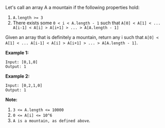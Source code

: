 Let's call an array A a mountain if the following properties hold:

1. `A.length >= 3`
2. There exists some `0 < i < A.length - 1` such that `A[0] < A[1] < ... A[i-1] < A[i] > A[i+1] > ... > A[A.length - 1]`

Given an array that is definitely a mountain, return any i such that `A[0] < A[1] < ... A[i-1] < A[i] > A[i+1] > ... > A[A.length - 1]`.

**Example 1:**
```
Input: [0,1,0]
Output: 1
```
**Example 2:**
```
Input: [0,2,1,0]
Output: 1
```
**Note:**

1. `3 <= A.length <= 10000`
2. `0 <= A[i] <= 10^6`
3. `A is a mountain, as defined above`.